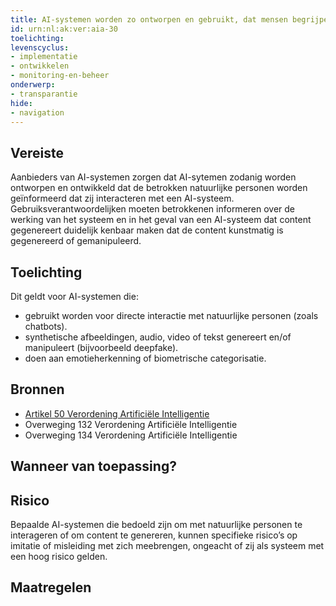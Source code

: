 ```yaml
---
title: AI-systemen worden zo ontworpen en gebruikt, dat mensen begrijpen wanneer zij met een AI-systeem communiceren en welke content gemaakt is door een AI-systeem
id: urn:nl:ak:ver:aia-30
toelichting: 
levenscyclus:
- implementatie
- ontwikkelen
- monitoring-en-beheer
onderwerp:
- transparantie
hide:
- navigation
---
```


<!-- tags -->
## Vereiste
Aanbieders van AI-systemen zorgen dat AI-sytemen zodanig worden ontworpen en ontwikkeld dat de betrokken natuurlijke personen worden geïnformeerd dat zij interacteren met een AI-systeem. 
Gebruiksverantwoordelijken moeten betrokkenen informeren  over de werking van het systeem en in het geval van een AI-systeem dat content gegenereert duidelijk kenbaar maken dat de content kunstmatig is gegenereerd of gemanipuleerd.

## Toelichting
Dit geldt voor AI-systemen die:

- gebruikt worden voor directe interactie met natuurlijke personen (zoals chatbots). 
- synthetische afbeeldingen, audio, video of tekst genereert en/of manipuleert (bijvoorbeeld deepfake).
- doen aan emotieherkenning of biometrische categorisatie.

## Bronnen

- [Artikel 50 Verordening Artificiële Intelligentie](https://eur-lex.europa.eu/legal-content/NL/TXT/HTML/?uri=OJ:L_202401689#d1e5426-1-1)
- Overweging 132 Verordening Artificiële Intelligentie
- Overweging 134 Verordening Artificiële Intelligentie

## Wanneer van toepassing? 
<!-- tags-ai-act -->

## Risico
Bepaalde AI-systemen die bedoeld zijn om met natuurlijke personen te interageren of om content te genereren, kunnen specifieke risico’s op imitatie of misleiding met zich meebrengen, ongeacht of zij als systeem met een hoog risico gelden. 

## Maatregelen

<!-- list_maatregelen vereiste/aia-30-transpaarantieverplichtingen no-search no-onderwerp no-rol no-levenscyclus -->

